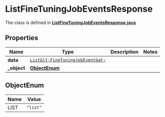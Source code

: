 

# ListFineTuningJobEventsResponse

The class is defined in **[ListFineTuningJobEventsResponse.java](../../src/main/java/org/openapitools/model/ListFineTuningJobEventsResponse.java)**

## Properties

Name | Type | Description | Notes
------------ | ------------- | ------------- | -------------
**data** | [`List&lt;FineTuningJobEvent&gt;`](FineTuningJobEvent.md) |  | 
**_object** | [**ObjectEnum**](#ObjectEnum) |  | 


## ObjectEnum

Name | Value
---- | -----
LIST | `"list"`


